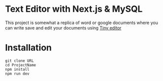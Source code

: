 # Text Editor with Next.js & MySQL

This project is somewhat a replica of word or google documents where you can write save and edit your documents using [Tiny editor](https://pages.github.com/](https://www.tiny.cloud/)https://www.tiny.cloud/)

# Installation 

```
git clone URL
cd ProjectName
npm install
npm run dev

```

